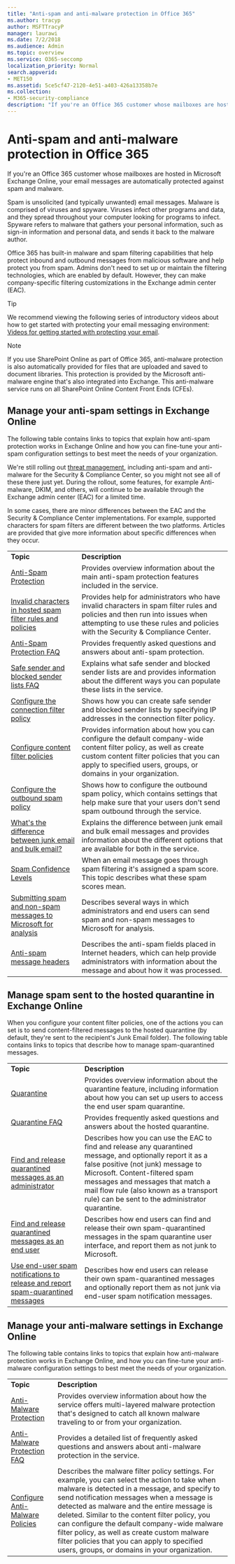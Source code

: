 ```yaml
---
title: "Anti-spam and anti-malware protection in Office 365"
ms.author: tracyp
author: MSFTTracyP
manager: laurawi
ms.date: 7/2/2018
ms.audience: Admin
ms.topic: overview
ms.service: O365-seccomp
localization_priority: Normal
search.appverid: 
- MET150
ms.assetid: 5ce5cf47-2120-4e51-a403-426a13358b7e
ms.collection:
- M365-security-compliance
description: "If you're an Office 365 customer whose mailboxes are hosted in Microsoft Exchange Online, your email messages are automatically protected against spam and malware."
---
```


# Anti-spam and anti-malware protection in Office 365

If you're an Office 365 customer whose mailboxes are hosted in Microsoft Exchange Online, your email messages are automatically protected against spam and malware.
  
Spam is unsolicited (and typically unwanted) email messages. Malware is comprised of viruses and spyware. Viruses infect other programs and data, and they spread throughout your computer looking for programs to infect. Spyware refers to malware that gathers your personal information, such as sign-in information and personal data, and sends it back to the malware author. 
  
Office 365 has built-in malware and spam filtering capabilities that help protect inbound and outbound messages from malicious software and help protect you from spam. Admins don't need to set up or maintain the filtering technologies, which are enabled by default. However, they can make company-specific filtering customizations in the Exchange admin center (EAC).
  
> [!TIP]
> We recommend viewing the following series of introductory videos about how to get started with protecting your email messaging environment: [Videos for getting started with protecting your email](https://go.microsoft.com/fwlink/?LinkId=404179). 
  
> [!NOTE]
> If you use SharePoint Online as part of Office 365, anti-malware protection is also automatically provided for files that are uploaded and saved to document libraries. This protection is provided by the Microsoft anti-malware engine that's also integrated into Exchange. This anti-malware service runs on all SharePoint Online Content Front Ends (CFEs). 
  
## Manage your anti-spam settings in Exchange Online

The following table contains links to topics that explain how anti-spam protection works in Exchange Online and how you can fine-tune your anti-spam configuration settings to best meet the needs of your organization.

We're still rolling out [threat management](threat-management.md), including anti-spam and anti-malware for the Security &amp; Compliance Center, so you might not see all of these there just yet. During the rollout, some features, for example Anti-malware, DKIM, and others, will continue to be available through the Exchange admin center (EAC) for a limited time.

In some cases, there are minor differences between the EAC and the Security &amp; Compliance Center implementations. For example, supported characters for spam filters are different between the two platforms. Articles are provided that give more information about specific differences when they occur. 
  
|||
|:-----|:-----|
|**Topic**|**Description**|
|[Anti-Spam Protection](https://go.microsoft.com/fwlink/?LinkId=404180)|Provides overview information about the main anti-spam protection features included in the service.|
|[Invalid characters in hosted spam filter rules and policies](invalid-characters-hosted-spam-filter-rules-policies.md)|Provides help for administrators who have invalid characters in spam filter rules and policies and then run into issues when attempting to use these rules and policies with the Security &amp; Compliance Center.|
|[Anti-Spam Protection FAQ](https://go.microsoft.com/fwlink/?LinkId=404181)|Provides frequently asked questions and answers about anti-spam protection.|
|[Safe sender and blocked sender lists FAQ](https://go.microsoft.com/fwlink/?LinkId=404182)|Explains what safe sender and blocked sender lists are and provides information about the different ways you can populate these lists in the service.|
|[Configure the connection filter policy](https://go.microsoft.com/fwlink/?LinkId=299134)|Shows how you can create safe sender and blocked sender lists by specifying IP addresses in the connection filter policy.|
|[Configure content filter policies](https://go.microsoft.com/fwlink/?LinkId=404184)|Provides information about how you can configure the default company-wide content filter policy, as well as create custom content filter policies that you can apply to specified users, groups, or domains in your organization.|
|[Configure the outbound spam policy](https://go.microsoft.com/fwlink/?LinkId=404185)|Shows how to configure the outbound spam policy, which contains settings that help make sure that your users don't send spam outbound through the service.|
|[What's the difference between junk email and bulk email?](https://go.microsoft.com/fwlink/?LinkId=404186)|Explains the difference between junk email and bulk email messages and provides information about the different options that are available for both in the service.|
|[Spam Confidence Levels](https://go.microsoft.com/fwlink/?LinkId=404187)|When an email message goes through spam filtering it's assigned a spam score. This topic describes what these spam scores mean.|
|[Submitting spam and non-spam messages to Microsoft for analysis](https://go.microsoft.com/fwlink/?LinkId=404188)|Describes several ways in which administrators and end users can send spam and non-spam messages to Microsoft for analysis.|
|[Anti-spam message headers](https://go.microsoft.com/fwlink/?LinkId=404189)|Describes the anti-spam fields placed in Internet headers, which can help provide administrators with information about the message and about how it was processed.|
   
## Manage spam sent to the hosted quarantine in Exchange Online

When you configure your content filter policies, one of the actions you can set is to send content-filtered messages to the hosted quarantine (by default, they're sent to the recipient's Junk Email folder). The following table contains links to topics that describe how to manage spam-quarantined messages. 
  
|||
|:-----|:-----|
|**Topic**|**Description**|
|[Quarantine](https://go.microsoft.com/fwlink/?LinkId=404190)|Provides overview information about the quarantine feature, including information about how you can set up users to access the end user spam quarantine.|
|[Quarantine FAQ](https://go.microsoft.com/fwlink/?LinkId=404191)|Provides frequently asked questions and answers about the hosted quarantine.|
|[Find and release quarantined messages as an administrator](https://go.microsoft.com/fwlink/?LinkId=404192)|Describes how you can use the EAC to find and release any quarantined message, and optionally report it as a false positive (not junk) message to Microsoft. Content-filtered spam messages and messages that match a mail flow rule  (also known as a transport rule) can be sent to the administrator quarantine.|
|[Find and release quarantined messages as an end user](https://go.microsoft.com/fwlink/?LinkId=404193)|Describes how end users can find and release their own spam-quarantined messages in the spam quarantine user interface, and report them as not junk to Microsoft.|
|[Use end-user spam notifications to release and report spam-quarantined messages](https://go.microsoft.com/fwlink/?LinkId=404194)|Describes how end users can release their own spam-quarantined messages and optionally report them as not junk via end-user spam notification messages.|
   
## Manage your anti-malware settings in Exchange Online

The following table contains links to topics that explain how anti-malware protection works in Exchange Online, and how you can fine-tune your anti-malware configuration settings to best meet the needs of your organization.
  
|||
|:-----|:-----|
|**Topic**|**Description**|
|[Anti-Malware Protection](https://go.microsoft.com/fwlink/?LinkId=404202)|Provides overview information about how the service offers multi-layered malware protection that's designed to catch all known malware traveling to or from your organization.|
|[Anti-Malware Protection FAQ](https://go.microsoft.com/fwlink/?LinkId=404203)|Provides a detailed list of frequently asked questions and answers about anti-malware protection in the service.|
|[Configure Anti-Malware Policies](https://go.microsoft.com/fwlink/?LinkId=404204)|Describes the malware filter policy settings. For example, you can select the action to take when malware is detected in a message, and specify to send notification messages when a message is detected as malware and the entire message is deleted. Similar to the content filter policy, you can configure the default company-wide malware filter policy, as well as create custom malware filter policies that you can apply to specified users, groups, or domains in your organization.|
